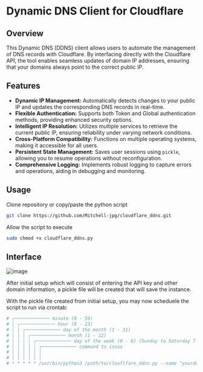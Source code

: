 # Dynamic DNS Client for Cloudflare

## Overview
This Dynamic DNS (DDNS) client allows users to automate the management of DNS records with Cloudflare. By interfacing directly with the Cloudflare API, the tool enables seamless updates of domain IP addresses, ensuring that your domains always point to the correct public IP.

## Features
- **Dynamic IP Management:** Automatically detects changes to your public IP and updates the corresponding DNS records in real-time.
- **Flexible Authentication:** Supports both Token and Global authentication methods, providing enhanced security options.
- **Intelligent IP Resolution:** Utilizes multiple services to retrieve the current public IP, ensuring reliability under varying network conditions.
- **Cross-Platform Compatibility:** Functions on multiple operating systems, making it accessible for all users.
- **Persistent State Management:** Saves user sessions using `pickle`, allowing you to resume operations without reconfiguration.
- **Comprehensive Logging:** Implements robust logging to capture errors and operations, aiding in debugging and monitoring.

## Usage
Clone repository or copy/paste the python script

```bash
git clone https://github.com/Mitchell-jpg/cloudflare_ddns.git
```

Allow the script to execute

```bash
sudo chmod +x cloudflare_ddns.py
```

## Interface



![image](https://github.com/user-attachments/assets/4882e820-213c-4af3-8e9e-8034570fa302)

After initial setup which will consist of entering the API key and other domain information, a pickle file will be created that will save the instance.

With the pickle file created from initial setup, you may now scheduele the script to run via crontab:

```bash
# ┌───────────── minute (0 - 59)
# │ ┌───────────── hour (0 - 23)
# │ │ ┌───────────── day of the month (1 - 31)
# │ │ │ ┌───────────── month (1 - 12)
# │ │ │ │ ┌───────────── day of the week (0 - 6) (Sunday to Saturday 7 is also Sunday on some systems)
# │ │ │ │ │ ┌───────────── command to issue                               
# │ │ │ │ │ │
# │ │ │ │ │ │
# * * * * * /usr/bin/python3 /path/to/clouflfare_ddns.py --name "yourdomain.com"
```
